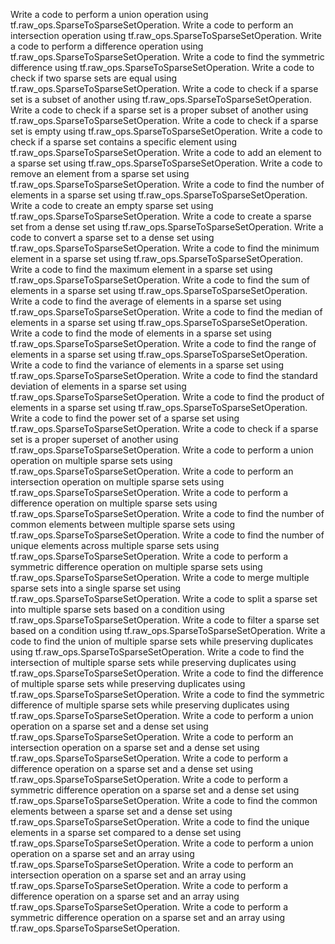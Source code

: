 Write a code to perform a union operation using tf.raw_ops.SparseToSparseSetOperation.
Write a code to perform an intersection operation using tf.raw_ops.SparseToSparseSetOperation.
Write a code to perform a difference operation using tf.raw_ops.SparseToSparseSetOperation.
Write a code to find the symmetric difference using tf.raw_ops.SparseToSparseSetOperation.
Write a code to check if two sparse sets are equal using tf.raw_ops.SparseToSparseSetOperation.
Write a code to check if a sparse set is a subset of another using tf.raw_ops.SparseToSparseSetOperation.
Write a code to check if a sparse set is a proper subset of another using tf.raw_ops.SparseToSparseSetOperation.
Write a code to check if a sparse set is empty using tf.raw_ops.SparseToSparseSetOperation.
Write a code to check if a sparse set contains a specific element using tf.raw_ops.SparseToSparseSetOperation.
Write a code to add an element to a sparse set using tf.raw_ops.SparseToSparseSetOperation.
Write a code to remove an element from a sparse set using tf.raw_ops.SparseToSparseSetOperation.
Write a code to find the number of elements in a sparse set using tf.raw_ops.SparseToSparseSetOperation.
Write a code to create an empty sparse set using tf.raw_ops.SparseToSparseSetOperation.
Write a code to create a sparse set from a dense set using tf.raw_ops.SparseToSparseSetOperation.
Write a code to convert a sparse set to a dense set using tf.raw_ops.SparseToSparseSetOperation.
Write a code to find the minimum element in a sparse set using tf.raw_ops.SparseToSparseSetOperation.
Write a code to find the maximum element in a sparse set using tf.raw_ops.SparseToSparseSetOperation.
Write a code to find the sum of elements in a sparse set using tf.raw_ops.SparseToSparseSetOperation.
Write a code to find the average of elements in a sparse set using tf.raw_ops.SparseToSparseSetOperation.
Write a code to find the median of elements in a sparse set using tf.raw_ops.SparseToSparseSetOperation.
Write a code to find the mode of elements in a sparse set using tf.raw_ops.SparseToSparseSetOperation.
Write a code to find the range of elements in a sparse set using tf.raw_ops.SparseToSparseSetOperation.
Write a code to find the variance of elements in a sparse set using tf.raw_ops.SparseToSparseSetOperation.
Write a code to find the standard deviation of elements in a sparse set using tf.raw_ops.SparseToSparseSetOperation.
Write a code to find the product of elements in a sparse set using tf.raw_ops.SparseToSparseSetOperation.
Write a code to find the power set of a sparse set using tf.raw_ops.SparseToSparseSetOperation.
Write a code to check if a sparse set is a proper superset of another using tf.raw_ops.SparseToSparseSetOperation.
Write a code to perform a union operation on multiple sparse sets using tf.raw_ops.SparseToSparseSetOperation.
Write a code to perform an intersection operation on multiple sparse sets using tf.raw_ops.SparseToSparseSetOperation.
Write a code to perform a difference operation on multiple sparse sets using tf.raw_ops.SparseToSparseSetOperation.
Write a code to find the number of common elements between multiple sparse sets using tf.raw_ops.SparseToSparseSetOperation.
Write a code to find the number of unique elements across multiple sparse sets using tf.raw_ops.SparseToSparseSetOperation.
Write a code to perform a symmetric difference operation on multiple sparse sets using tf.raw_ops.SparseToSparseSetOperation.
Write a code to merge multiple sparse sets into a single sparse set using tf.raw_ops.SparseToSparseSetOperation.
Write a code to split a sparse set into multiple sparse sets based on a condition using tf.raw_ops.SparseToSparseSetOperation.
Write a code to filter a sparse set based on a condition using tf.raw_ops.SparseToSparseSetOperation.
Write a code to find the union of multiple sparse sets while preserving duplicates using tf.raw_ops.SparseToSparseSetOperation.
Write a code to find the intersection of multiple sparse sets while preserving duplicates using tf.raw_ops.SparseToSparseSetOperation.
Write a code to find the difference of multiple sparse sets while preserving duplicates using tf.raw_ops.SparseToSparseSetOperation.
Write a code to find the symmetric difference of multiple sparse sets while preserving duplicates using tf.raw_ops.SparseToSparseSetOperation.
Write a code to perform a union operation on a sparse set and a dense set using tf.raw_ops.SparseToSparseSetOperation.
Write a code to perform an intersection operation on a sparse set and a dense set using tf.raw_ops.SparseToSparseSetOperation.
Write a code to perform a difference operation on a sparse set and a dense set using tf.raw_ops.SparseToSparseSetOperation.
Write a code to perform a symmetric difference operation on a sparse set and a dense set using tf.raw_ops.SparseToSparseSetOperation.
Write a code to find the common elements between a sparse set and a dense set using tf.raw_ops.SparseToSparseSetOperation.
Write a code to find the unique elements in a sparse set compared to a dense set using tf.raw_ops.SparseToSparseSetOperation.
Write a code to perform a union operation on a sparse set and an array using tf.raw_ops.SparseToSparseSetOperation.
Write a code to perform an intersection operation on a sparse set and an array using tf.raw_ops.SparseToSparseSetOperation.
Write a code to perform a difference operation on a sparse set and an array using tf.raw_ops.SparseToSparseSetOperation.
Write a code to perform a symmetric difference operation on a sparse set and an array using tf.raw_ops.SparseToSparseSetOperation.